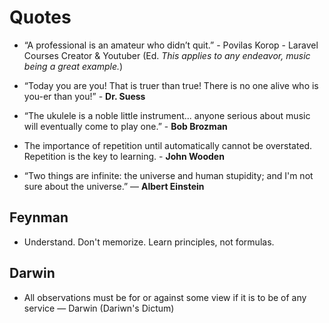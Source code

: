 # Quotes

- “A professional is an amateur who didn’t quit.” - Povilas Korop - Laravel Courses Creator &amp; Youtuber (Ed. <em>This applies to any endeavor, music being a great example.</em>)


- “Today you are you! That is truer than true! There is no one alive who is you-er than you!” - **Dr. Suess**

- “The ukulele is a noble little instrument... anyone serious about music will eventually come to play one.” - **Bob Brozman**

- The importance of repetition until automatically cannot be overstated. Repetition is the key to learning. - **John Wooden**

- “Two things are infinite: the universe and human stupidity; and I'm not sure about the universe.”
― **Albert Einstein**

## Feynman
- Understand. Don't memorize. Learn principles, not formulas.

## Darwin
- All observations must be for or against some view if it is to be of any service &mdash; Darwin (Dariwn's Dictum)
